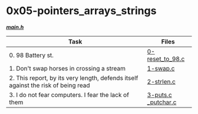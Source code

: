 # 0x05-pointers_arrays_strings

***[main.h](./main.h)***

|Task|Files|
|----|-----|
|0. 98 Battery st.|[0-reset_to_98.c](./0-reset_to_98.c)|
|1. Don't swap horses in crossing a stream|[1-swap.c](./1-swap.c)|
|2. This report, by its very length, defends itself against the risk of being read|[2-strlen.c](./2-strlen.c)|
|3. I do not fear computers. I fear the lack of them|[3-puts.c](./3-puts.c)<br> [_putchar.c](./_putchar.c)|

